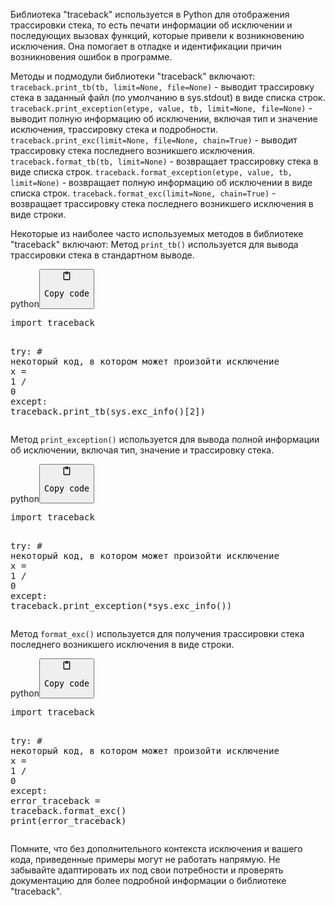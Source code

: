 <p>Библиотека "traceback" используется в Python для отображения трассировки стека, то есть печати
информации об исключении и последующих вызовах функций, которые привели к возникновению исключения.
Она помогает в отладке и идентификации причин возникновения ошибок в программе.</p>
<p>Методы и подмодули библиотеки "traceback" включают:
<code>traceback.print_tb(tb, limit=None, file=None)</code> - выводит трассировку стека в заданный файл (по умолчанию в sys.stdout) в виде списка строк.
<code>traceback.print_exception(etype, value, tb, limit=None, file=None)</code> - выводит полную информацию об исключении, включая тип и значение исключения, трассировку стека и подробности.
<code>traceback.print_exc(limit=None, file=None, chain=True)</code> - выводит трассировку стека последнего возникшего исключения.
<code>traceback.format_tb(tb, limit=None)</code> - возвращает трассировку стека в виде списка строк.
<code>traceback.format_exception(etype, value, tb, limit=None)</code> - возвращает полную информацию об исключении в виде списка строк.
<code>traceback.format_exc(limit=None, chain=True)</code> - возвращает трассировку стека последнего возникшего исключения в виде строки.</p>
<p>Некоторые из наиболее часто используемых методов в библиотеке "traceback" включают:
Метод <code>print_tb()</code> используется для вывода трассировки стека в стандартном выводе.</p>
<div class="code-element"><div class="lang-line"><text>python</text><button class="copy-code-button" onclick="copyCode(this)"><svg style="width: 1.2em;height: 1.2em;" aria-hidden="true" xmlns="http://www.w3.org/2000/svg" fill="none" viewBox="0 0 24 24"><path stroke="currentColor" stroke-linecap="round" stroke-linejoin="round" stroke-width="2" d="M15 4h3a1 1 0 0 1 1 1v15a1 1 0 0 1-1 1H6a1 1 0 0 1-1-1V5a1 1 0 0 1 1-1h3m0 3h6m-5-4v4h4V3h-4Z"/></svg><pre>Copy code</pre></button></div><div class="code"><div class="highlight"><pre><span></span><span class="kn">import</span> <span class="nn">traceback</span>

<span class="k">try</span><span class="p">:</span>
    <span class="c1"># некоторый код, в котором может произойти исключение</span>
    <span class="n">x</span> <span class="o">=</span> <span class="mi">1</span> <span class="o">/</span> <span class="mi">0</span>
<span class="k">except</span><span class="p">:</span>
    <span class="n">traceback</span><span class="o">.</span><span class="n">print_tb</span><span class="p">(</span><span class="n">sys</span><span class="o">.</span><span class="n">exc_info</span><span class="p">()[</span><span class="mi">2</span><span class="p">])</span>
</pre></div></div></div>

<p>Метод <code>print_exception()</code> используется для вывода полной информации об исключении, включая тип, значение и трассировку стека.</p>
<div class="code-element"><div class="lang-line"><text>python</text><button class="copy-code-button" onclick="copyCode(this)"><svg style="width: 1.2em;height: 1.2em;" aria-hidden="true" xmlns="http://www.w3.org/2000/svg" fill="none" viewBox="0 0 24 24"><path stroke="currentColor" stroke-linecap="round" stroke-linejoin="round" stroke-width="2" d="M15 4h3a1 1 0 0 1 1 1v15a1 1 0 0 1-1 1H6a1 1 0 0 1-1-1V5a1 1 0 0 1 1-1h3m0 3h6m-5-4v4h4V3h-4Z"/></svg><pre>Copy code</pre></button></div><div class="code"><div class="highlight"><pre><span></span><span class="kn">import</span> <span class="nn">traceback</span>

<span class="k">try</span><span class="p">:</span>
    <span class="c1"># некоторый код, в котором может произойти исключение</span>
    <span class="n">x</span> <span class="o">=</span> <span class="mi">1</span> <span class="o">/</span> <span class="mi">0</span>
<span class="k">except</span><span class="p">:</span>
    <span class="n">traceback</span><span class="o">.</span><span class="n">print_exception</span><span class="p">(</span><span class="o">*</span><span class="n">sys</span><span class="o">.</span><span class="n">exc_info</span><span class="p">())</span>
</pre></div></div></div>

<p>Метод <code>format_exc()</code> используется для получения трассировки стека последнего возникшего исключения в виде строки.</p>
<div class="code-element"><div class="lang-line"><text>python</text><button class="copy-code-button" onclick="copyCode(this)"><svg style="width: 1.2em;height: 1.2em;" aria-hidden="true" xmlns="http://www.w3.org/2000/svg" fill="none" viewBox="0 0 24 24"><path stroke="currentColor" stroke-linecap="round" stroke-linejoin="round" stroke-width="2" d="M15 4h3a1 1 0 0 1 1 1v15a1 1 0 0 1-1 1H6a1 1 0 0 1-1-1V5a1 1 0 0 1 1-1h3m0 3h6m-5-4v4h4V3h-4Z"/></svg><pre>Copy code</pre></button></div><div class="code"><div class="highlight"><pre><span></span><span class="kn">import</span> <span class="nn">traceback</span>

<span class="k">try</span><span class="p">:</span>
    <span class="c1"># некоторый код, в котором может произойти исключение</span>
    <span class="n">x</span> <span class="o">=</span> <span class="mi">1</span> <span class="o">/</span> <span class="mi">0</span>
<span class="k">except</span><span class="p">:</span>
    <span class="n">error_traceback</span> <span class="o">=</span> <span class="n">traceback</span><span class="o">.</span><span class="n">format_exc</span><span class="p">()</span>
    <span class="nb">print</span><span class="p">(</span><span class="n">error_traceback</span><span class="p">)</span>
</pre></div></div></div>

<p>Помните, что без дополнительного контекста исключения и вашего кода, приведенные примеры могут не работать напрямую.
Не забывайте адаптировать их под свои потребности и проверять документацию для более подробной информации о библиотеке "traceback".</p>